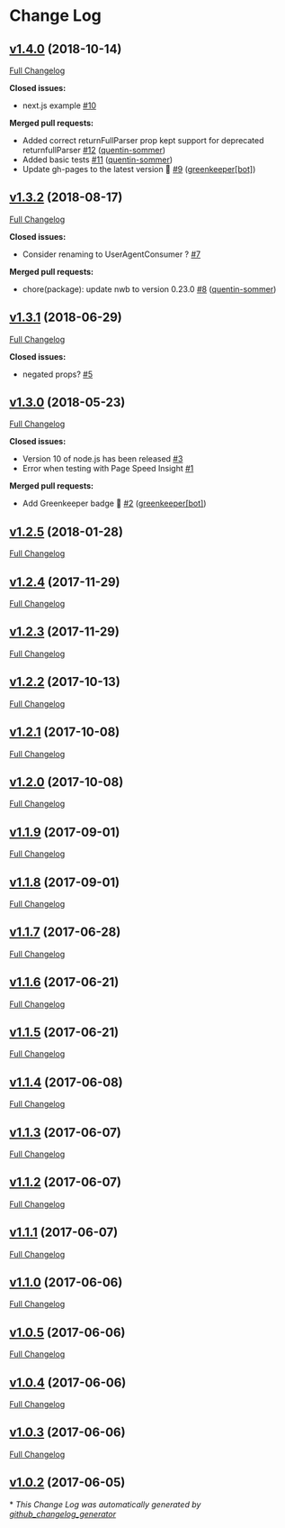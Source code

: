 # Change Log

## [v1.4.0](https://github.com/quentin-sommer/react-useragent/tree/v1.4.0) (2018-10-14)
[Full Changelog](https://github.com/quentin-sommer/react-useragent/compare/v1.3.2...v1.4.0)

**Closed issues:**

- next.js example [\#10](https://github.com/quentin-sommer/react-useragent/issues/10)

**Merged pull requests:**

- Added correct returnFullParser prop kept support for deprecated returnfullParser [\#12](https://github.com/quentin-sommer/react-useragent/pull/12) ([quentin-sommer](https://github.com/quentin-sommer))
- Added basic tests [\#11](https://github.com/quentin-sommer/react-useragent/pull/11) ([quentin-sommer](https://github.com/quentin-sommer))
- Update gh-pages to the latest version 🚀 [\#9](https://github.com/quentin-sommer/react-useragent/pull/9) ([greenkeeper[bot]](https://github.com/apps/greenkeeper))

## [v1.3.2](https://github.com/quentin-sommer/react-useragent/tree/v1.3.2) (2018-08-17)
[Full Changelog](https://github.com/quentin-sommer/react-useragent/compare/v1.3.1...v1.3.2)

**Closed issues:**

- Consider renaming to UserAgentConsumer ? [\#7](https://github.com/quentin-sommer/react-useragent/issues/7)

**Merged pull requests:**

- chore\(package\): update nwb to version 0.23.0 [\#8](https://github.com/quentin-sommer/react-useragent/pull/8) ([quentin-sommer](https://github.com/quentin-sommer))

## [v1.3.1](https://github.com/quentin-sommer/react-useragent/tree/v1.3.1) (2018-06-29)
[Full Changelog](https://github.com/quentin-sommer/react-useragent/compare/v1.3.0...v1.3.1)

**Closed issues:**

- negated props? [\#5](https://github.com/quentin-sommer/react-useragent/issues/5)

## [v1.3.0](https://github.com/quentin-sommer/react-useragent/tree/v1.3.0) (2018-05-23)
[Full Changelog](https://github.com/quentin-sommer/react-useragent/compare/v1.2.5...v1.3.0)

**Closed issues:**

- Version 10 of node.js has been released [\#3](https://github.com/quentin-sommer/react-useragent/issues/3)
- Error when testing with Page Speed Insight [\#1](https://github.com/quentin-sommer/react-useragent/issues/1)

**Merged pull requests:**

- Add Greenkeeper badge 🌴 [\#2](https://github.com/quentin-sommer/react-useragent/pull/2) ([greenkeeper[bot]](https://github.com/apps/greenkeeper))

## [v1.2.5](https://github.com/quentin-sommer/react-useragent/tree/v1.2.5) (2018-01-28)
[Full Changelog](https://github.com/quentin-sommer/react-useragent/compare/v1.2.4...v1.2.5)

## [v1.2.4](https://github.com/quentin-sommer/react-useragent/tree/v1.2.4) (2017-11-29)
[Full Changelog](https://github.com/quentin-sommer/react-useragent/compare/v1.2.3...v1.2.4)

## [v1.2.3](https://github.com/quentin-sommer/react-useragent/tree/v1.2.3) (2017-11-29)
[Full Changelog](https://github.com/quentin-sommer/react-useragent/compare/v1.2.2...v1.2.3)

## [v1.2.2](https://github.com/quentin-sommer/react-useragent/tree/v1.2.2) (2017-10-13)
[Full Changelog](https://github.com/quentin-sommer/react-useragent/compare/v1.2.1...v1.2.2)

## [v1.2.1](https://github.com/quentin-sommer/react-useragent/tree/v1.2.1) (2017-10-08)
[Full Changelog](https://github.com/quentin-sommer/react-useragent/compare/v1.2.0...v1.2.1)

## [v1.2.0](https://github.com/quentin-sommer/react-useragent/tree/v1.2.0) (2017-10-08)
[Full Changelog](https://github.com/quentin-sommer/react-useragent/compare/v1.1.9...v1.2.0)

## [v1.1.9](https://github.com/quentin-sommer/react-useragent/tree/v1.1.9) (2017-09-01)
[Full Changelog](https://github.com/quentin-sommer/react-useragent/compare/v1.1.8...v1.1.9)

## [v1.1.8](https://github.com/quentin-sommer/react-useragent/tree/v1.1.8) (2017-09-01)
[Full Changelog](https://github.com/quentin-sommer/react-useragent/compare/v1.1.7...v1.1.8)

## [v1.1.7](https://github.com/quentin-sommer/react-useragent/tree/v1.1.7) (2017-06-28)
[Full Changelog](https://github.com/quentin-sommer/react-useragent/compare/v1.1.6...v1.1.7)

## [v1.1.6](https://github.com/quentin-sommer/react-useragent/tree/v1.1.6) (2017-06-21)
[Full Changelog](https://github.com/quentin-sommer/react-useragent/compare/v1.1.5...v1.1.6)

## [v1.1.5](https://github.com/quentin-sommer/react-useragent/tree/v1.1.5) (2017-06-21)
[Full Changelog](https://github.com/quentin-sommer/react-useragent/compare/v1.1.4...v1.1.5)

## [v1.1.4](https://github.com/quentin-sommer/react-useragent/tree/v1.1.4) (2017-06-08)
[Full Changelog](https://github.com/quentin-sommer/react-useragent/compare/v1.1.3...v1.1.4)

## [v1.1.3](https://github.com/quentin-sommer/react-useragent/tree/v1.1.3) (2017-06-07)
[Full Changelog](https://github.com/quentin-sommer/react-useragent/compare/v1.1.2...v1.1.3)

## [v1.1.2](https://github.com/quentin-sommer/react-useragent/tree/v1.1.2) (2017-06-07)
[Full Changelog](https://github.com/quentin-sommer/react-useragent/compare/v1.1.1...v1.1.2)

## [v1.1.1](https://github.com/quentin-sommer/react-useragent/tree/v1.1.1) (2017-06-07)
[Full Changelog](https://github.com/quentin-sommer/react-useragent/compare/v1.1.0...v1.1.1)

## [v1.1.0](https://github.com/quentin-sommer/react-useragent/tree/v1.1.0) (2017-06-06)
[Full Changelog](https://github.com/quentin-sommer/react-useragent/compare/v1.0.5...v1.1.0)

## [v1.0.5](https://github.com/quentin-sommer/react-useragent/tree/v1.0.5) (2017-06-06)
[Full Changelog](https://github.com/quentin-sommer/react-useragent/compare/v1.0.4...v1.0.5)

## [v1.0.4](https://github.com/quentin-sommer/react-useragent/tree/v1.0.4) (2017-06-06)
[Full Changelog](https://github.com/quentin-sommer/react-useragent/compare/v1.0.3...v1.0.4)

## [v1.0.3](https://github.com/quentin-sommer/react-useragent/tree/v1.0.3) (2017-06-06)
[Full Changelog](https://github.com/quentin-sommer/react-useragent/compare/v1.0.2...v1.0.3)

## [v1.0.2](https://github.com/quentin-sommer/react-useragent/tree/v1.0.2) (2017-06-05)


\* *This Change Log was automatically generated by [github_changelog_generator](https://github.com/skywinder/Github-Changelog-Generator)*